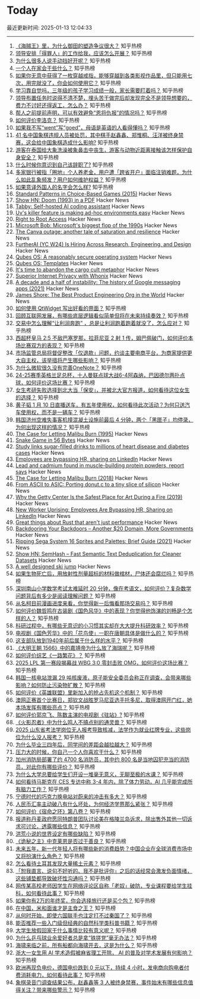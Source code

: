 # Today

最近更新时间: 2025-01-13 12:04:33

--- 
1. [《海贼王》里，为什么御田的塑造争议很大？](https://www.zhihu.com/question/468476270) 知乎热榜
2. [领导安排「得罪人」的工作给我，应该怎么开展？](https://www.zhihu.com/question/9032491560) 知乎热榜
3. [为什么很多人说手动挡好开呢？](https://www.zhihu.com/question/665231819) 知乎热榜
4. [一个人在家会干些什么？](https://www.zhihu.com/question/9414798021) 知乎热榜
5. [如果你无意中获得了一枚穿越戒指，能够穿越到各类影视作品里，但只能用七次，用完就没了，你会如何使用它？](https://www.zhihu.com/question/9384191654) 知乎热榜
6. [学习靠自觉吗，三年级的孩子学习成绩一般，家长需要盯着吗？](https://www.zhihu.com/question/9312646765) 知乎热榜
7. [领导布置任务时说得不清不楚，埋头苦干做完后却发现完全不是领导想要的，费力不讨好还得返工，怎么办？](https://www.zhihu.com/question/9116872157) 知乎热榜
8. [帮人之前提前声明，可以有效避免“恩将仇报”的情况吗？](https://www.zhihu.com/question/9322353169) 知乎热榜
9. [如何评价李洛克？](https://www.zhihu.com/question/30475536) 知乎热榜
10. [如果我不写“went”写“goed”，母语是英语的人看得懂吗？](https://www.zhihu.com/question/9165562285) 知乎热榜
11. [41 名中国象棋违规人员被处罚，其中棋手赵鑫鑫、郑惟桐、汪洋被终身禁赛，这会给中国象棋造成什么影响?](https://www.zhihu.com/question/9389591283) 知乎热榜
12. [游客在泰国给大象洗澡被象鼻击中丧生，游客与动物近距离接触该怎样保护自身安全？](https://www.zhihu.com/question/9041694065) 知乎热榜
13. [什么时候你意识到自己该辞职了?](https://www.zhihu.com/question/9168806770) 知乎热榜
14. [多家银行被指「圈地」个人养老金，用户遭「跨省开户」面临注销难题，为什么如此乱象频发？用户如何维护权益？](https://www.zhihu.com/question/9134456196) 知乎热榜
15. [如果意译外国人的名字会怎么样?](https://www.zhihu.com/question/418150145) 知乎热榜
16. [Standard Patterns in Choice-Based Games (2015)](https://heterogenoustasks.wordpress.com/2015/01/26/standard-patterns-in-choice-based-games/) Hacker News
17. [Show HN: Doom (1993) in a PDF](https://doompdf.pages.dev/doom.pdf) Hacker News
18. [Tabby: Self-hosted AI coding assistant](https://github.com/TabbyML/tabby) Hacker News
19. [Uv's killer feature is making ad-hoc environments easy](https://valatka.dev/2025/01/12/on-killer-uv-feature.html) Hacker News
20. [Right to Root Access](https://medhir.com/blog/right-to-root-access) Hacker News
21. [Microsoft Bob: Microsoft's biggest flop of the 1990s](https://dfarq.homeip.net/microsoft-bob-microsofts-biggest-flop-of-the-199) Hacker News
22. [The Canva outage: another tale of saturation and resilience](https://surfingcomplexity.blog/2024/12/21/the-canva-outage-another-tale-of-saturation-and-resilience/) Hacker News
23. [FurtherAI (YC W24) Is Hiring Across Research, Engineering, and Design](https://www.ycombinator.com/companies/furtherai/jobs) Hacker News
24. [Qubes OS: A reasonably secure operating system](https://www.qubes-os.org/) Hacker News
25. [Qubes OS: Templates](https://www.qubes-os.org/doc/templates/) Hacker News
26. [It's time to abandon the cargo cult metaphor](https://www.righto.com/2025/01/its-time-to-abandon-cargo-cult-metaphor.html) Hacker News
27. [Superior Internet Privacy with Whonix](https://www.whonix.org/wiki/Homepage) Hacker News
28. [A decade and a half of instability: The history of Google messaging apps (2021)](https://arstechnica.com/gadgets/2021/08/a-decade-and-a-half-of-instability-the-history-of-google-messaging-apps/) Hacker News
29. [James Shore: The Best Product Engineering Org in the World](https://www.jamesshore.com/v2/blog/2025/the-best-product-engineering-org-in-the-world) Hacker News
30. [如何使用 QtWidget 写出好看的界面？](https://www.zhihu.com/question/460991049) 知乎热榜
31. [回顾互联网发展，有哪些底层逻辑看似简单但将在未来持续奏效？](https://www.zhihu.com/question/9126594500) 知乎热榜
32. [交易中怎么理解“让利润奔跑” ，总是让利润跑着跑着就没了，怎么应对？](https://www.zhihu.com/question/9164463056) 知乎热榜
33. [西超杯皇马 2:5 不敌巴塞罗那，拉菲尼亚 2 射 1 传，姆巴佩破门，如何评价本场比赛双方的表现？](https://www.zhihu.com/question/9451764612) 知乎热榜
34. [市场监管总局将督促整改「仅退款」问题，约谈主要电商平台，为商家提供更大自主权，该举措将产生哪些影响？](https://www.zhihu.com/question/9247264471) 知乎热榜
35. [为什么微软很久没有完善OneNote？](https://www.zhihu.com/question/476789663) 知乎热榜
36. [24-25赛季英格兰足总杯，十人曼联点球大战6-4阿森纳，巴因德尔两扑点球，如何评价这场比赛？](https://www.zhihu.com/question/9404632620) 知乎热榜
37. [女生考研失败选择到北大当「保安」，并被北大官方报道，如何看待这位女生的选择？](https://www.zhihu.com/question/9379907557) 知乎热榜
38. [黄子韬 1 月 10 日直播送车，有五年使用权，如何看待此次活动？为何只送汽车使用权，而不是一辆车？](https://www.zhihu.com/question/9252475857) 知乎热榜
39. [韩国济州空难失事客机撞混凝土设施前最后 4 分钟，两个「黑匣子」均停录，为何出现这样的情况？](https://www.zhihu.com/question/9317799685) 知乎热榜
40. [The Case for Letting Malibu Burn (1995)](https://longreads.com/2018/12/04/the-case-for-letting-malibu-burn/) Hacker News
41. [Snake Game in 56 Bytes](https://github.com/donno2048/snake) Hacker News
42. [Study links sugar-filled drinks to millions of heart disease and diabetes cases](https://bgr.com/science/study-links-sugar-filled-drinks-to-millions-of-heart-disease-and-diabetes-cases-each-year/) Hacker News
43. [Employees are bypassing HR, sharing on LinkedIn](https://www.businessinsider.com/new-worker-uprising-hr-out-toxicity-bullying-linkedin-in-2025-1) Hacker News
44. [Lead and cadmium found in muscle-building protein powders, report says](https://www.wqow.com/health-watch/lead-and-cadmium-found-in-muscle-building-protein-powders-report-says/article_882063dc-8b86-5437-ac52-49530da83de0.html) Hacker News
45. [The Case for Letting Malibu Burn (2018)](https://longreads.com/2018/12/04/the-case-for-letting-malibu-burn/) Hacker News
46. [From ASCII to ASIC: Porting donut.c to a tiny slice of silicon](https://www.a1k0n.net/2025/01/10/tiny-tapeout-donut.html) Hacker News
47. [Why the Getty Center Is the Safest Place for Art During a Fire (2019)](https://www.getty.edu/news/why-the-getty-center-is-the-safest-place-for-art-during-a-fire/) Hacker News
48. [New Worker Uprising: Employees Are Bypassing HR, Sharing on LinkedIn](https://www.businessinsider.com/new-worker-uprising-hr-out-toxicity-bullying-linkedin-in-2025-1) Hacker News
49. [Great things about Rust that aren't just performance](https://ntietz.com/blog/great-things-about-rust-beyond-perf/) Hacker News
50. [Backdooring Your Backdoors – Another $20 Domain, More Governments](https://labs.watchtowr.com/more-governments-backdoors-in-your-backdoors/) Hacker News
51. [Ripping Sega System 16 Sprites and Palettes: Brief Guide (2021)](http://reassembler.blogspot.com/) Hacker News
52. [Show HN: SemHash – Fast Semantic Text Deduplication for Cleaner Datasets](https://github.com/MinishLab/semhash) Hacker News
53. [A well designed ski jump](https://www.dezeen.com/2025/01/08/bergisel-ski-jump-zaha-hadid-21st-century-architecture/) Hacker News
54. [如果生物死亡后，用放射性剂量超标的材料做棺材，尸体还会腐烂吗？](https://www.zhihu.com/question/9190321822) 知乎热榜
55. [深圳南山小学数学考试太难延时 20 分钟，像在考语文，如何评价？复杂数学问题背后有多少是阅读理解问题？](https://www.zhihu.com/question/9210260996) 知乎热榜
56. [从名柯目前漫画进度来看，你觉得新一后悔看那场交易吗？](https://www.zhihu.com/question/8038048753) 知乎热榜
57. [如何评价魏哲鸣在古装剧《国色风华》中的表现？你觉得他饰演的刘畅是个怎样的人？](https://www.zhihu.com/question/9148885852) 知乎热榜
58. [科研过程中，有哪些无意识的小习惯其实却在大大提升科研效率？](https://www.zhihu.com/question/7718792090) 知乎热榜
59. [电视剧《国色芳华》中的「花鸟使」一职在唐朝具体是做什么的？](https://www.zhihu.com/question/9037703838) 知乎热榜
60. [这支部队放到1940年前后属于什么样的水平？](https://www.zhihu.com/question/9253047656) 知乎热榜
61. [《大明王朝 1566》中的嘉靖帝为什么放了海瑞呢？](https://www.zhihu.com/question/3813606611) 知乎热榜
62. [如何评价综艺《一路繁花》？](https://www.zhihu.com/question/9263012420) 知乎热榜
63. [2025 LPL 第一赛段揭幕战 WBG 3:0 零封击败 OMG，如何评价这场比赛？](https://www.zhihu.com/question/9412229551) 知乎热榜
64. [韩国一核电站泄漏 29 吨核废液，原子能安全委员会称正在调查，会带来哪些影响？如何防止污染物扩散？](https://www.zhihu.com/question/9418897573) 知乎热榜
65. [如何评价《英雄联盟》里新加入的抢占先机这个机制？](https://www.zhihu.com/question/9235533298) 知乎热榜
66. [澳网正赛首个比赛日，郑钦文战胜罗马尼亚选手托多尼，取得澳网开门红，她本场发挥有哪些亮点？](https://www.zhihu.com/question/9230456690) 知乎热榜
67. [如何评价郭京飞、陈数主演的电视剧《驻站》?](https://www.zhihu.com/question/8804855399) 知乎热榜
68. [《火影忍者》中为什么鸣人不搞点别的通灵兽？](https://www.zhihu.com/question/543212760) 知乎热榜
69. [2025 山东省考法学岗位无人报考导致核减，法学作为就业红牌专业，这些岗位为什么没人报考？](https://www.zhihu.com/question/9123800811) 知乎热榜
70. [为什么毕业三四年后，同学间的差距会越拉越大？](https://www.zhihu.com/question/33971854) 知乎热榜
71. [压力大的时候，你自己一个人你喜欢干什么？](https://www.zhihu.com/question/5589840425) 知乎热榜
72. [加州消防局部署了约 4700 名消防员，其中约 800 名是当地囚犯充当的消防员，对此你有哪些评价？](https://www.zhihu.com/question/9309852715) 知乎热榜
73. [为什么大学总要给学生们开设一堆毫无意义，无聊至极的水课？](https://www.zhihu.com/question/447743095) 知乎热榜
74. [如何看待马斯克在 CES 专访中称 3-4 年内，除了体力劳动，AI 几乎能完成所有脑力工作？](https://www.zhihu.com/question/9259923909) 知乎热榜
75. [宁德时代的巧克力换电站对蔚来的冲击有多大？](https://www.zhihu.com/question/8672152563) 知乎热榜
76. [人民币汇率主动破八有什么坏处，为何经济学界那么紧张？](https://www.zhihu.com/question/9079078794) 知乎热榜
77. [如何评价《宿命之环》第八卷？](https://www.zhihu.com/question/6352055187) 知乎热榜
78. [报道称丹麦政府愿同特朗普团队讨论美在格陵兰岛诉求，除出售外其他一切诉求可讨论，透露哪些信息？](https://www.zhihu.com/question/9351242142) 知乎热榜
79. [洪荒小说的世界设定有哪些缺陷？](https://www.zhihu.com/question/281271450) 知乎热榜
80. [《诡秘之主》中克莱恩是否过于善良？](https://www.zhihu.com/question/534990450) 知乎热榜
81. [未来五年，新一代年轻人将有哪些新的消费趋势？中国企业在全球消费市场中又将扮演什么角色？](https://www.zhihu.com/question/9031295594) 知乎热榜
82. [怎么看待土耳其发现大量稀土元素？](https://www.zhihu.com/question/541587720) 知乎热榜
83. [「恕我直言、说句不好听的、我不是批评你」之后的话经常会激发负面情绪，这些铺垫都导致破坏性沟通吗？](https://www.zhihu.com/question/2544832032) 知乎热榜
84. [网传某高校老师因学生在网络评论区自称「老奴」破防，专业课程要给学生挂科，如何看待此事？](https://www.zhihu.com/question/9308674463) 知乎热榜
85. [如果你有2万的年终奖，你会选择旅行还是买个包？](https://www.zhihu.com/question/5372869990) 知乎热榜
86. [在中国，米和面谁才是主食之王？](https://www.zhihu.com/question/446830972) 知乎热榜
87. [从何时开始，即使六国联手也注定打不过秦国了？](https://www.zhihu.com/question/7204712943) 知乎热榜
88. [能否推荐一些入门级但经典的自然科学类科普书籍？](https://www.zhihu.com/question/8371665271) 知乎热榜
89. [大学生放假回家干什么事情比较有意义呢？](https://www.zhihu.com/question/9133183245) 知乎热榜
90. [为什么乒乓球业余爱好者总是拿“铁搓党”毫无办法？](https://www.zhihu.com/question/7274005571) 知乎热榜
91. [海啸来临之前，所有船都向海啸开去，这是为什么？](https://www.zhihu.com/question/31141319) 知乎热榜
92. [浙大一女生用 AI 学术造假被麻省理工开除， AI 的普及对学术发展有何影响？](https://www.zhihu.com/question/9138925684) 知乎热榜
93. [欧洲再现负电价，德国电价跌到 0 元以下，持续 4 小时，发电商向购电者付费消耗电力，如何看待此事？](https://www.zhihu.com/question/8635755244) 知乎热榜
94. [象棋录音门调查结果公布，赵鑫鑫等 3 人被终身禁赛，事件始末有哪些信息值得关注？带来哪些警示？](https://www.zhihu.com/question/9382580260) 知乎热榜
